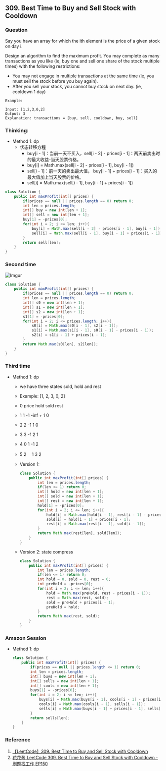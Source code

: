 ## 309. Best Time to Buy and Sell Stock with Cooldown

### Question
Say you have an array for which the ith element is the price of a given stock on day i.

Design an algorithm to find the maximum profit. You may complete as many transactions as you like (ie, buy one and sell one share of the stock multiple times) with the following restrictions:

* You may not engage in multiple transactions at the same time (ie, you must sell the stock before you buy again).
* After you sell your stock, you cannot buy stock on next day. (ie, cooldown 1 day)

```
Example:

Input: [1,2,3,0,2]
Output: 3
Explanation: transactions = [buy, sell, cooldown, buy, sell]
```

### Thinking:
* Method 1: dp
	* 状态转移方程
		* buy[i - 1]：当前一天不买入，sell[i - 2] - prices[i - 1]：两天前卖出时的最大收益-当天股票价格。
		* buy[i] = Math.max(sell[i - 2] - prices[i - 1], buy[i - 1])
		* sell[i - 1]：前一天的卖出最大值， buy[i - 1] + prices[i - 1]：买入的最大值加上当天股票的价格。
		* sell[i] = Math.max(sell[i - 1], buy[i - 1] + prices[i - 1])

```Java
class Solution {
    public int maxProfit(int[] prices) {
        if(prices == null || prices.length == 0) return 0;
        int len = prices.length;
        int[] buy = new int[len + 1];
        int[] sell = new int[len + 1];
        buy[1] = -prices[0];
        for(int i = 2; i <= len; i++){
            buy[i] = Math.max(sell[i - 2] - prices[i - 1], buy[i - 1]);
            sell[i] = Math.max(sell[i - 1], buy[i - 1] + prices[i - 1]);
        }
        return sell[len];
    }
}
```

### Second time
![Imgur](https://i.imgur.com/N0jPd47.png)
```Java
class Solution {
    public int maxProfit(int[] prices) {
        if(prices == null || prices.length == 0) return 0;
        int len = prices.length;
        int[] s0 = new int[len + 1];
        int[] s1 = new int[len + 1];
        int[] s2 = new int[len + 1];
        s1[1] = -prices[0];
        for(int i = 2; i <= prices.length; i++){
            s0[i] = Math.max(s0[i - 1], s2[i - 1]);
            s1[i] = Math.max(s1[i - 1], s0[i - 1] - prices[i - 1]);
            s2[i] = s1[i - 1] + prices[i - 1];
        }
        return Math.max(s0[len], s2[len]);
    }
}
```

### Third time
* Method 1: dp
	* we have three states sold, hold and rest
	* Example: [1, 2, 3, 0, 2]
	* 0		price					hold 				sold 					rest
	* 1			1				 -1				-inf + 1				0
	* 2			2				 -1				1					0
	* 3			3				 -1				2					1
	* 4			0				  1				-1					2
	* 5			2				　1				3					2
	* Version 1:
		```Java
		class Solution {
		    public int maxProfit(int[] prices) {
		        int len = prices.length;
		        if(len <= 1) return 0;
		        int[] hold = new int[len + 1];
		        int[] sold = new int[len + 1];
		        int[] rest = new int[len + 1];
		        hold[1] = -prices[0];
		        for(int i = 2; i <= len; i++){
		            hold[i] = Math.max(hold[i - 1], rest[i - 1] - prices[i - 1]);
		            sold[i] = hold[i - 1] + prices[i - 1];
		            rest[i] = Math.max(rest[i - 1], sold[i - 1]);
		        }
		        return Math.max(rest[len], sold[len]);
		    }
		}
		```

	* Version 2: state compress
		```Java
		class Solution {
		    public int maxProfit(int[] prices) {
		        int len = prices.length;
		        if(len <= 1) return 0;
		        int hold = 0, sold = 0, rest = 0;
		        int preHold = -prices[0];
		        for(int i = 2; i <= len; i++){
		            hold = Math.max(preHold, rest - prices[i - 1]);            
		            rest = Math.max(rest, sold);
		            sold = preHold + prices[i - 1];
		            preHold = hold;
		        }
		        return Math.max(rest, sold);
		    }
		}
		```

### Amazon Session
* Method 1: dp
	```Java
	class Solution {
		public int maxProfit(int[] prices) {
			if(prices == null || prices.length <= 1) return 0;
			int len = prices.length;
			int[] buys = new int[len + 1];
			int[] sells = new int[len + 1];
			int[] cools = new int[len + 1];
			buys[1] = -prices[0];
			for(int i = 2; i <= len; i++){
				buys[i] = Math.max(buys[i - 1], cools[i - 1] - prices[i - 1]);
				cools[i] = Math.max(cools[i - 1], sells[i - 1]);
				sells[i] = Math.max(buys[i - 1] + prices[i - 1], sells[i - 1]);
			}
			return sells[len];
		}
	}
	```

### Reference
1. [【LeetCode】309. Best Time to Buy and Sell Stock with Cooldown](https://www.cnblogs.com/jdneo/p/5228004.html)
2. [花花酱 LeetCode 309. Best Time to Buy and Sell Stock with Cooldown - 刷题找工作 EP150](https://www.youtube.com/watch?v=oL6mRyTn56M)
